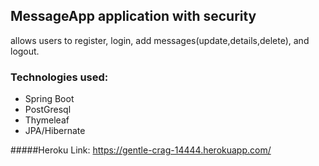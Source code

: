 ## MessageApp application with security

allows users to register, login, add messages(update,details,delete), and logout.

### Technologies used:

* Spring Boot
* PostGresql
* Thymeleaf
* JPA/Hibernate

#####Heroku Link: https://gentle-crag-14444.herokuapp.com/




